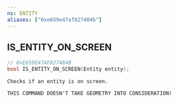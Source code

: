 ```yaml
---
ns: ENTITY
aliases: ["0xe659e47af827484b"]
---
```

## IS_ENTITY_ON_SCREEN

```c
// 0xE659E47AF827484B
bool IS_ENTITY_ON_SCREEN(Entity entity);
```

```
Checks if an entity is on screen.

THIS COMMAND DOESN'T TAKE GEOMETRY INTO CONSIDERATION!
```
